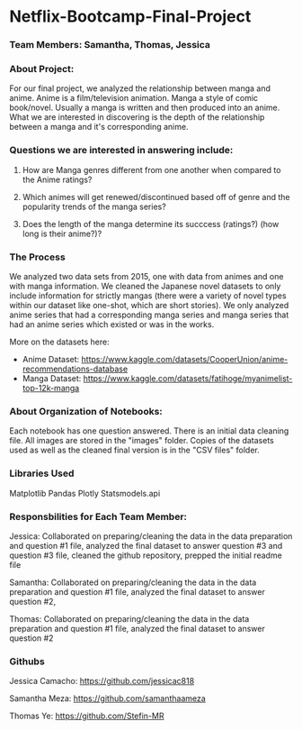 # Netflix-Bootcamp-Final-Project

### Team Members: Samantha, Thomas, Jessica

### About Project: 
For our final project, we analyzed the relationship between manga and anime. Anime is a film/television animation. Manga a style of comic book/novel. Usually a manga is written and then produced into an anime. What we are interested in discovering is the depth of the relationship between a manga and it's corresponding anime. 


### Questions we are interested in answering include:

1. How are Manga genres different from one another when compared to the Anime ratings?
   
2. Which animes will get renewed/discontinued based off of genre and the popularity trends of the manga series?

3. Does the length of the manga determine its succcess (ratings?) (how long is their anime?)?

### The Process
We analyzed two data sets from 2015, one with data from animes and one with manga information. We cleaned the Japanese novel datasets to only include information for strictly mangas (there were a variety of novel types within our dataset like one-shot, which are short stories). We only analyzed anime series that had a corresponding manga series and manga series that had an anime series which existed or was in the works. 

More on the datasets here:
- Anime Dataset: https://www.kaggle.com/datasets/CooperUnion/anime-recommendations-database
- Manga Dataset: https://www.kaggle.com/datasets/fatihoge/myanimelist-top-12k-manga

### About Organization of Notebooks: 
Each notebook has one question answered. There is an initial data cleaning file. All images are stored in the "images" folder. Copies of the datasets used as well as the cleaned final version is in the "CSV files" folder.

### Libraries Used
Matplotlib
Pandas
Plotly
Statsmodels.api

### Responsbilities for Each Team Member:

Jessica: Collaborated on preparing/cleaning the data in the data preparation and question #1 file, analyzed the final dataset to answer question #3 and question #3 file, cleaned the github repository, prepped the initial readme file

Samantha: Collaborated on preparing/cleaning the data in the data preparation and question #1 file, analyzed the final dataset to answer question #2, 

Thomas: Collaborated on preparing/cleaning the data in the data preparation and question #1 file, analyzed the final dataset to answer question #2

### Githubs

Jessica Camacho: https://github.com/jessicac818

Samantha Meza: https://github.com/samanthaameza

Thomas Ye: https://github.com/Stefin-MR
